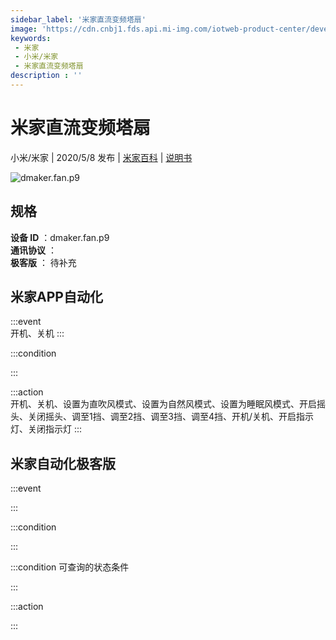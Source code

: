 ```yaml
---
sidebar_label: '米家直流变频塔扇'
image: 'https://cdn.cnbj1.fds.api.mi-img.com/iotweb-product-center/developer_1578050087184srXO09wa.png?GalaxyAccessKeyId=AKVGLQWBOVIRQ3XLEW&Expires=9223372036854775807&Signature=ZZJuK2I9ijVGQ8oNajqRx8xp7Bo='
keywords: 
 - 米家
 - 小米/米家
 - 米家直流变频塔扇
description : ''
---
```

# 米家直流变频塔扇

小米/米家 | 2020/5/8 发布 | [米家百科](https://home.mi.com/webapp/content/baike/product/index.html?model=dmaker.fan.p9) | [说明书](https://home.mi.com/views/introduction.html?model=dmaker.fan.p9&region=cn)

![dmaker.fan.p9](https://cdn.cnbj1.fds.api.mi-img.com/iotweb-product-center/developer_1578050087184srXO09wa.png?GalaxyAccessKeyId=AKVGLQWBOVIRQ3XLEW&Expires=9223372036854775807&Signature=ZZJuK2I9ijVGQ8oNajqRx8xp7Bo=)

## 规格  
> 
**设备 ID** ：dmaker.fan.p9  
**通讯协议** ：  
**极客版**  ： 待补充 


## 米家APP自动化  

:::event  
开机、关机
:::

:::condition  

:::

:::action   
开机、关机、设置为直吹风模式、设置为自然风模式、设置为睡眠风模式、开启摇头、关闭摇头、调至1挡、调至2挡、调至3挡、调至4挡、开机/关机、开启指示灯、关闭指示灯
:::

## 米家自动化极客版  

:::event  

:::

:::condition  

:::

:::condition 可查询的状态条件  

:::

:::action  

:::

        
